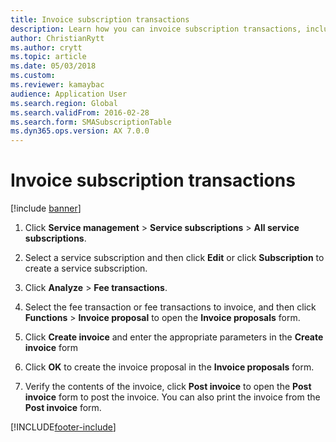 ```yaml
---
title: Invoice subscription transactions 
description: Learn how you can invoice subscription transactions, including a step-by-step process for invoicing subscription transactions.
author: ChristianRytt
ms.author: crytt
ms.topic: article
ms.date: 05/03/2018
ms.custom:
ms.reviewer: kamaybac
audience: Application User
ms.search.region: Global
ms.search.validFrom: 2016-02-28
ms.search.form: SMASubscriptionTable
ms.dyn365.ops.version: AX 7.0.0
---
```



# Invoice subscription transactions 

[!include [banner](../includes/banner.md)]



1.  Click **Service management** \> **Service subscriptions** \> **All service subscriptions**.

2.  Select a service subscription and then click **Edit** or click **Subscription** to create a service subscription.

3.  Click **Analyze** \> **Fee transactions**.

4.  Select the fee transaction or fee transactions to invoice, and then click **Functions** \> **Invoice proposal** to open the **Invoice proposals** form.

5.  Click **Create invoice** and enter the appropriate parameters in the **Create invoice** form

6.  Click **OK** to create the invoice proposal in the **Invoice proposals** form.

7.  Verify the contents of the invoice, click **Post invoice** to open the **Post invoice** form to post the invoice. You can also print the invoice from the **Post invoice** form.

  




[!INCLUDE[footer-include](../../includes/footer-banner.md)]